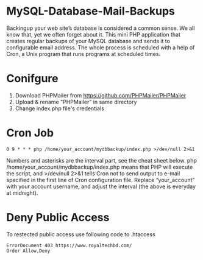 # MySQL-Database-Mail-Backups
Backingup your web site’s database is considered a common sense. We all know that, yet we often forget about it. This mini PHP application that creates regular backups of your MySQL database and sends it to configurable email address. The whole process is scheduled with a help of Cron, a Unix program that runs programs at scheduled times.

# Conifgure 
1. Download PHPMailer from https://github.com/PHPMailer/PHPMailer
2. Upload & rename "PHPMailer" in same directory
3. Change index.php file's credentials

# Cron Job
```
0 9 * * * php /home/your_account/mydbbackup/index.php >/dev/null 2>&1
```
Numbers and asterisks are the interval part, see the cheat sheet below.
php /home/your_account/mydbbackup/index.php means that PHP will execute the script, and >/dev/null 2>&1 tells Cron not to send output to e-mail specified in the first line of Cron configuration file.
Replace “your_account” with your account username, and adjust the interval (the above is everyday at midnight).

# Deny Public Access
To restected public access use following code to .htaccess
```
ErrorDocument 403 https://www.royaltechbd.com/
Order Allow,Deny
```
